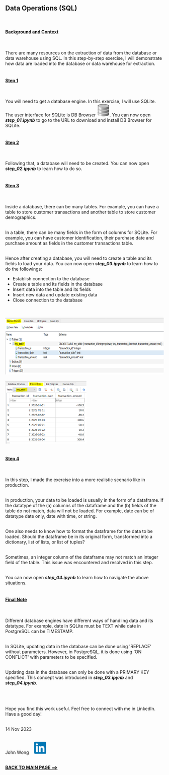 ## **Data Operations (SQL)**
<br>

#### <u>**Background and Context**</u>
<br>

There are many resources on the extraction of data from the database or data warehouse using SQL. In this step-by-step exercise, I will demonstrate how data are loaded into the database or data warehouse for extraction.
<br>
<br>

#### <u>**Step 1**</u>
<br>

You will need to get a database engine. In this exercise, I will use SQLite. The user interface for SQLite is DB Browser <img src='db_browser.svg' height='40'>. You can now open ***step_01.ipynb*** to go to the URL to download and install DB Browser for SQLite.
<br>
<br>

#### <u>**Step 2**</u>
<br>

Following that, a database will need to be created. You can now open ***step_02.ipynb*** to learn how to do so.
<br>
<br>

#### <u>**Step 3**</u>
<br>

Inside a database, there can be many tables. For example, you can have a table to store customer transactions and another table to store customer demographics.
<br>
<br>

In a table, there can be many fields in the form of columns for SQLite. For example, you can have customer identification, their purchase date and purchase amount as fields in the customer transactions table.
<br>
<br>

Hence after creating a database, you will need to create a table and its fields to load your data. You can now open ***step_03.ipynb*** to learn how to do the followings:
* Establish connection to the database
* Create a table and its fields in the database
* Insert data into the table and its fields
* Insert new data and update existing data
* Close connection to the database
<br>
<br>

<img src='step_03a.PNG' height='180'>
<br>
<br>

<img src='step_03b.PNG' height='200'>
<br>
<br>

#### <u>**Step 4**</u>
<br>

In this step, I made the exercise into a more realistic scenario like in production.
<br>
<br>

In production, your data to be loaded is usually in the form of a dataframe. If the datatype of the (a) columns of the dataframe and the (b) fields of the table do not match, data will not be loaded. For example, date can be of datatype date only, date with time, or string.
<br>
<br>

One also needs to know how to format the dataframe for the data to be loaded. Should the dataframe be in its original form, transformed into a dictionary, list of lists, or list of tuples?
<br>
<br>

Sometimes, an integer column of the dataframe may not match an integer field of the table. This issue was encountered and resolved in this step.
<br>
<br>

You can now open ***step_04.ipynb*** to learn how to navigate the above situations.
<br>
<br>

#### <u>**Final Note**</u>
<br>

Different database engines have different ways of handling data and its datatype. For example, date in SQLite must be TEXT while date in PostgreSQL can be TIMESTAMP.
<br>
<br>

In SQLite, updating data in the database can be done using 'REPLACE' without parameters. However, in PostgreSQL, it is done using 'ON CONFLICT' with parameters to be specified.
<br>
<br>

Updating data in the database can only be done with a PRIMARY KEY specified. This concept was introduced in ***step_03.ipynb*** and ***step_04.ipynb***.
<br>
<br>
<br>
<br>

Hope you find this work useful. Feel free to connect with me in LinkedIn. Have a good day!
<br>
<br>

14 Nov 2023
<br>
<br>

John Wong &nbsp;&nbsp; [<img src='linkedin.PNG' height="40">](https://www.linkedin.com/in/wongchikeongjohn)
<br>
<br>

**[BACK TO MAIN PAGE ==>](https://github.com/johnwck/my_da_ds_work/tree/master)**
<br>
